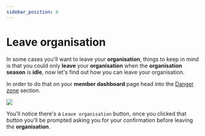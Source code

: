 ```yaml
---
sidebar_position: 6
---
```


# Leave organisation

In some cases you'll want to leave your **organisation**, things to keep in mind is that you could only **leave** your **organisation** when the **organisation season** is **idle**, now let's find out how you can leave your organisation.

In order to do that on your **member dashboard** page head into the [Danger zone](#danger-zone) section.

<img src="/img/docs-img-member/leave-organisation/leave-organisation-1.jpg" id="danger-zone-section"/>

You'll notice there's a `Leave organisation` button, once you clicked that button you'll be prompted asking you for your confirmation before leaving the **organisation**.